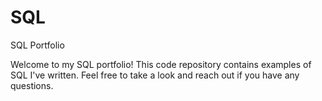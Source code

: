 # SQL
SQL Portfolio

Welcome to my SQL portfolio!  This code repository contains examples of SQL I've written.  Feel free to take a look and reach out if you have any questions.  
